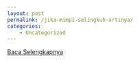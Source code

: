 ```yaml
---
layout: post
permalink: /jika-mimpi-selingkuh-artinya/
categories:
    - Uncategorized
---
```


[Baca Selengkapnya](/07)